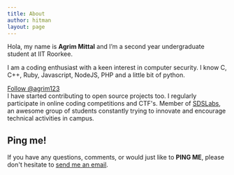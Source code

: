 ```yaml
---
title: About
author: hitman
layout: page
---
```


Hola, my name is __Agrim Mittal__ and I’m a second year undergraduate student at IIT Roorkee.

I am a coding enthusiast with a keen interest in computer security.
I know C, C++, Ruby, Javascript, NodeJS, PHP and a little bit of python.

<a class="github-button" href="https://github.com/agrim123" aria-label="Follow @agrim123 on GitHub">Follow @agrim123</a>  
I have started contributing to open source projects too.
I regularly participate in online coding competitions and CTF's.
Member of [SDSLabs](https://github.com/sdslabs), an awesome group of students constantly trying to innovate and encourage technical activities in campus.


## Ping me!

If you have any questions, comments, or would just like to __PING ME__, please don't hesitate to [send me an email](mailto:agrimmittal97@gmail.com).

